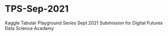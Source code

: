 # TPS-Sep-2021
Kaggle Tabular Playground Series Sept 2021 Submission for Digital Futures Data Science Academy
